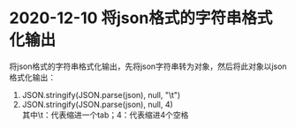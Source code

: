 # 2020-12-10 将json格式的字符串格式化输出
将json格式的字符串格式化输出，先将json字符串转为对象，然后将此对象以json格式化输出：  
1. JSON.stringify(JSON.parse(json), null, "\t")  
2. JSON.stringify(JSON.parse(json), null, 4)  
其中\t：代表缩进一个tab；4：代表缩进4个空格  